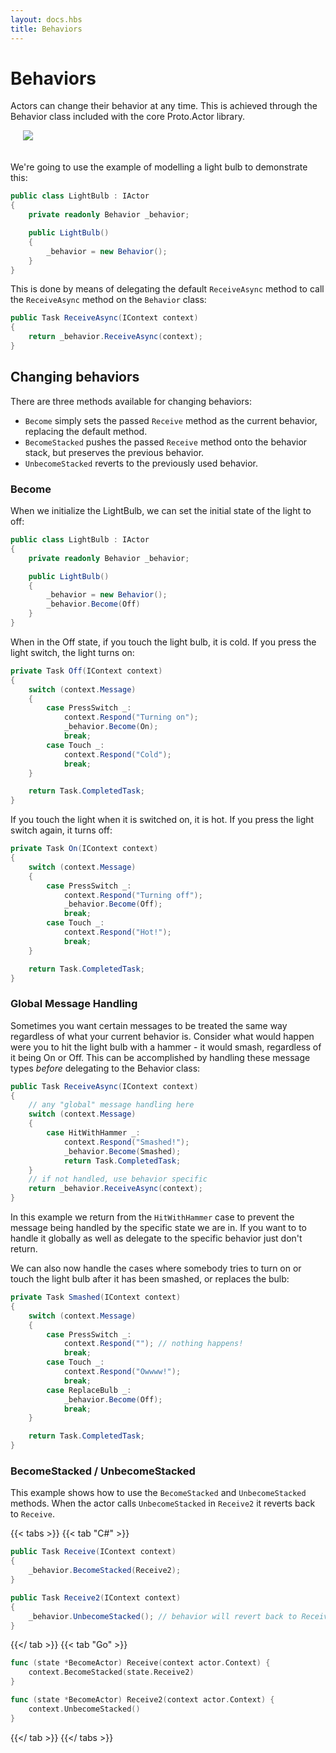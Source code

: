 ```yaml
---
layout: docs.hbs
title: Behaviors
---
```


# Behaviors

Actors can change their behavior at any time. This is achieved through the Behavior class included with the core Proto.Actor library.

<img src="../images/Behaviors-blue.png" style="max-height:400px;margin-bottom:20px;margin-left:20px">

We're going to use the example of modelling a light bulb to demonstrate this:

```csharp
public class LightBulb : IActor
{
    private readonly Behavior _behavior;

    public LightBulb()
    {
        _behavior = new Behavior();
    }
}
```

This is done by means of delegating the default `ReceiveAsync` method to call the `ReceiveAsync` method on the `Behavior` class:

```csharp
public Task ReceiveAsync(IContext context)
{
    return _behavior.ReceiveAsync(context);
}
```

## Changing behaviors

There are three methods available for changing behaviors:

- `Become` simply sets the passed `Receive` method as the current behavior, replacing the default method.
- `BecomeStacked` pushes the passed `Receive` method onto the behavior stack, but preserves the previous behavior.
- `UnbecomeStacked` reverts to the previously used behavior.

### Become

When we initialize the LightBulb, we can set the initial state of the light to off:

```csharp
public class LightBulb : IActor
{
    private readonly Behavior _behavior;

    public LightBulb()
    {
        _behavior = new Behavior();
        _behavior.Become(Off)
    }
}
```

When in the Off state, if you touch the light bulb, it is cold. If you press the light switch, the light turns on:

```csharp
private Task Off(IContext context)
{
    switch (context.Message)
    {
        case PressSwitch _:
            context.Respond("Turning on");
            _behavior.Become(On);
            break;
        case Touch _:
            context.Respond("Cold");
            break;
    }

    return Task.CompletedTask;
}
```

If you touch the light when it is switched on, it is hot. If you press the light switch again, it turns off:

```csharp
private Task On(IContext context)
{
    switch (context.Message)
    {
        case PressSwitch _:
            context.Respond("Turning off");
            _behavior.Become(Off);
            break;
        case Touch _:
            context.Respond("Hot!");
            break;
    }

    return Task.CompletedTask;
}
```

### Global Message Handling

Sometimes you want certain messages to be treated the same way regardless of what your current behavior is. Consider what would happen were you to hit the light bulb with a hammer - it would smash, regardless of it being On or Off. This can be accomplished by handling these message types _before_ delegating to the Behavior class:

```csharp
public Task ReceiveAsync(IContext context)
{
    // any "global" message handling here
    switch (context.Message)
    {
        case HitWithHammer _:
            context.Respond("Smashed!");
            _behavior.Become(Smashed);
            return Task.CompletedTask;
    }
    // if not handled, use behavior specific
    return _behavior.ReceiveAsync(context);
}
```

In this example we return from the `HitWithHammer` case to prevent the message being handled by the specific state we are in. If you want to to handle it globally as well as delegate to the specific behavior just don't return.

We can also now handle the cases where somebody tries to turn on or touch the light bulb after it has been smashed, or replaces the bulb:

```csharp
private Task Smashed(IContext context)
{
    switch (context.Message)
    {
        case PressSwitch _:
            context.Respond(""); // nothing happens!
            break;
        case Touch _:
            context.Respond("Owwww!");
            break;
        case ReplaceBulb _:
        	_behavior.Become(Off);
        	break;
    }

    return Task.CompletedTask;
}
```

### BecomeStacked / UnbecomeStacked

This example shows how to use the `BecomeStacked` and `UnbecomeStacked` methods. When the actor calls `UnbecomeStacked` in `Receive2` it reverts back to `Receive`.

{{< tabs >}}
{{< tab "C#" >}}

```csharp
public Task Receive(IContext context)
{
    _behavior.BecomeStacked(Receive2);
}

public Task Receive2(IContext context)
{
    _behavior.UnbecomeStacked(); // behavior will revert back to Receive
}
```

{{</ tab >}}
{{< tab "Go" >}}

```go
func (state *BecomeActor) Receive(context actor.Context) {
    context.BecomeStacked(state.Receive2)
}

func (state *BecomeActor) Receive2(context actor.Context) {
    context.UnbecomeStacked()
}
```

{{</ tab >}}
{{</ tabs >}}
